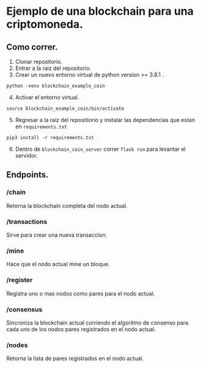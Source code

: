 # Ejemplo de una blockchain para una criptomoneda.

## Como correr.
1. Clonar repositorio.
2. Entrar a la raiz del repositorio.
3. Crear un nuevo entorno virtual de python version >= 3.8.1 .

`python -venv blockchain_example_coin`

4. Activar el entorno virtual.

`source blockchain_example_coin/bin/activate`

5. Regresar a la raiz del repositiorio y instalar las dependencias que estan en `requirements.txt`

`pip3 install -r requirements.txt`

6. Dentro de `blockchain_coin_server` correr `flask run` para levantar el servidor.
    
## Endpoints.

### /chain
Retorna la blockchain completa del nodo actual.

### /transactions
Sirve para crear una nueva transaccion.
    
### /mine
Hace que el nodo actual mine un bloque.
    
### /register
Registra uno o mas nodos como pares para el nodo actual.
    
### /consensus
Sincroniza la blockchain actual corriendo el algoritmo de consenso para cada uno de los nodos pares registrados en el nodo actual.
    
### /nodes
Retorna la lista de pares registrados en el nodo actual.
